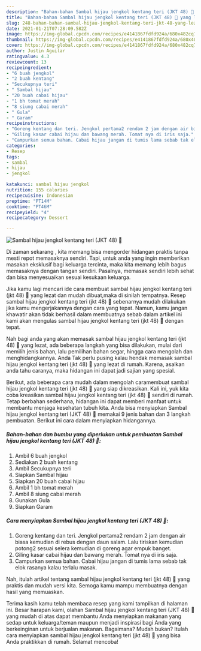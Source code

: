 ```yaml
---
description: "Bahan-bahan Sambal hijau jengkol kentang teri (JKT 48) 🤪 yang lezat Untuk Jualan"
title: "Bahan-bahan Sambal hijau jengkol kentang teri (JKT 48) 🤪 yang lezat Untuk Jualan"
slug: 248-bahan-bahan-sambal-hijau-jengkol-kentang-teri-jkt-48-yang-lezat-untuk-jualan
date: 2021-01-21T07:28:09.582Z
image: https://img-global.cpcdn.com/recipes/e4141867fdfd924a/680x482cq70/sambal-hijau-jengkol-kentang-teri-jkt-48-🤪-foto-resep-utama.jpg
thumbnail: https://img-global.cpcdn.com/recipes/e4141867fdfd924a/680x482cq70/sambal-hijau-jengkol-kentang-teri-jkt-48-🤪-foto-resep-utama.jpg
cover: https://img-global.cpcdn.com/recipes/e4141867fdfd924a/680x482cq70/sambal-hijau-jengkol-kentang-teri-jkt-48-🤪-foto-resep-utama.jpg
author: Justin Aguilar
ratingvalue: 4.3
reviewcount: 13
recipeingredient:
- "6 buah jengkol"
- "2 buah kentang"
- "Secukupnya teri"
- " Sambal hijau"
- "20 buah cabai hijau"
- "1 bh tomat merah"
- "8 siung cabai merah"
- " Gula"
- " Garam"
recipeinstructions:
- "Goreng kentang dan teri. Jengkol pertama2 rendam 2 jam dengan air biasa kemudian di rebus dengan daun salam. Lalu tiriskan kemudian potong2 sesuai selera kemudian di goreng agar empuk banget."
- "Giling kasar cabai hijau dan bawang merah. Tomat nya di iris saja."
- "Campurkan semua bahan. Cabai hijau jangan di tumis lama sebab tak elok rasanya kalau terlalu masak."
categories:
- Resep
tags:
- sambal
- hijau
- jengkol

katakunci: sambal hijau jengkol 
nutrition: 155 calories
recipecuisine: Indonesian
preptime: "PT14M"
cooktime: "PT46M"
recipeyield: "4"
recipecategory: Dessert

---
```



![Sambal hijau jengkol kentang teri (JKT 48) 🤪](https://img-global.cpcdn.com/recipes/e4141867fdfd924a/680x482cq70/sambal-hijau-jengkol-kentang-teri-jkt-48-🤪-foto-resep-utama.jpg)

Di zaman  sekarang , kita memang bisa mengorder hidangan praktis tanpa mesti repot memasaknya sendiri. Tapi, untuk anda yang ingin memberikan masakan eksklusif bagi keluarga tercinta, maka kita memang lebih bagus memasaknya dengan tangan sendiri. Pasalnya, memasak sendiri lebih sehat dan bisa menyesuaikan sesuai kesukaan keluarga.

Jika kamu lagi mencari ide cara membuat sambal hijau jengkol kentang teri (jkt 48) 🤪 yang lezat dan mudah dibuat,maka di sinilah tempatnya. Resep sambal hijau jengkol kentang teri (jkt 48) 🤪  sebenarnya mudah dilakukan jika kamu mengerjakannya dengan cara yang tepat. Namun, kamu jangan khawatir akan tidak berhasil dalam membuatnya 
sebab dalam artikel ini kami akan mengulas sambal hijau jengkol kentang teri (jkt 48) 🤪 dengan tepat.  



Nah bagi anda yang akan memasak sambal hijau jengkol kentang teri (jkt 48) 🤪 yang lezat, ada beberapa langkah yang bisa dilakukan, mulai dari memilih jenis bahan, lalu pemilihan bahan segar, hingga cara mengolah dan menghidangkannya. Anda Tak perlu pusing kalau hendak memasak sambal hijau jengkol kentang teri (jkt 48) 🤪 yang lezat di rumah. Karena, asalkan anda  tahu caranya, maka hidangan ini dapat jadi sajian yang spesial.

Berikut, ada beberapa cara mudah dalam mengolah caramembuat sambal hijau jengkol kentang teri (jkt 48) 🤪 yang siap dikreasikan. Kali ini, yuk kita coba kreasikan sambal hijau jengkol kentang teri (jkt 48) 🤪 sendiri di rumah. Tetap berbahan sederhana, hidangan ini dapat memberi manfaat untuk membantu menjaga kesehatan tubuh kita. Anda bisa menyiapkan Sambal hijau jengkol kentang teri (JKT 48) 🤪 memakai 9 jenis bahan dan 3 langkah pembuatan. Berikut ini cara dalam menyiapkan hidangannya.

<!--inarticleads1-->

##### Bahan-bahan dan bumbu yang diperlukan untuk pembuatan Sambal hijau jengkol kentang teri (JKT 48) 🤪:

1. Ambil 6 buah jengkol
1. Sediakan 2 buah kentang
1. Ambil Secukupnya teri
1. Siapkan  Sambal hijau
1. Siapkan 20 buah cabai hijau
1. Ambil 1 bh tomat merah
1. Ambil 8 siung cabai merah
1. Gunakan  Gula
1. Siapkan  Garam




<!--inarticleads2-->

##### Cara menyiapkan Sambal hijau jengkol kentang teri (JKT 48) 🤪:

1. Goreng kentang dan teri. Jengkol pertama2 rendam 2 jam dengan air biasa kemudian di rebus dengan daun salam. Lalu tiriskan kemudian potong2 sesuai selera kemudian di goreng agar empuk banget.
1. Giling kasar cabai hijau dan bawang merah. Tomat nya di iris saja.
1. Campurkan semua bahan. Cabai hijau jangan di tumis lama sebab tak elok rasanya kalau terlalu masak.




Nah, itulah artikel tentang  sambal hijau jengkol kentang teri (jkt 48) 🤪  yang praktis dan mudah versi kita. Semoga kamu mampu membuatnya dengan hasil yang memuaskan. 

Terima kasih kamu telah membaca resep yang kami tampilkan di halaman ini. Besar harapan kami, olahan  Sambal hijau jengkol kentang teri (JKT 48) 🤪 yang mudah di atas dapat membantu Anda menyiapkan makanan yang sedap untuk keluarga/teman maupun menjadi inspirasi bagi Anda yang berkeinginan untuk berjualan makanan. Bagaimana? Mudah bukan? Itulah cara menyiapkan sambal hijau jengkol kentang teri (jkt 48) 🤪 yang bisa Anda praktikkan di rumah. Selamat mencoba!

